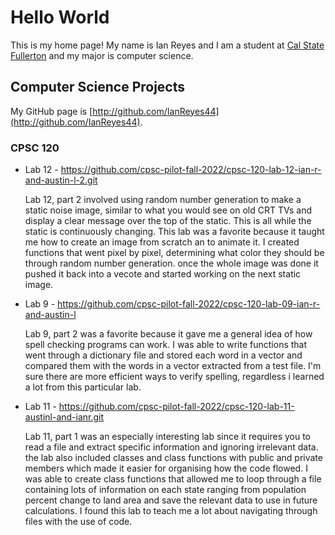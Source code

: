 # Hello World

This is my home page! My name is Ian Reyes and I am a student at [Cal State Fullerton](http://www.fullerton.edu/) and my major is computer science.

## Computer Science Projects

My GitHub page is [http://github.com/IanReyes44](http://github.com/IanReyes44).

### CPSC 120

* Lab 12 - https://github.com/cpsc-pilot-fall-2022/cpsc-120-lab-12-ian-r-and-austin-l-2.git

    Lab 12, part 2 involved using random number generation to make a static
    noise image, similar to what you would see on old CRT TVs and display a
    clear message over the top of the static. This is all while the static is
    continuously changing. This lab was a favorite because it taught me how to
    create an image from scratch an to animate it. I created functions that
    went pixel by pixel, determining what color they should be through random
    number generation. once the whole image was done it pushed it back into a
    vecote and started working on the next static image.
    
* Lab 9 - https://github.com/cpsc-pilot-fall-2022/cpsc-120-lab-09-ian-r-and-austin-l

    Lab 9, part 2 was a favorite because it gave me a general idea of how 
    spell checking programs can work. I was able to write functions that went
    through a dictionary file and stored each word in a vector and compared
    them with the words in a vector extracted from a test file. I'm sure there
    are more efficient ways to verify spelling, regardless i learned a lot from
    this particular lab.
    
 * Lab 11 - https://github.com/cpsc-pilot-fall-2022/cpsc-120-lab-11-austinl-and-ianr.git
 
    Lab 11, part 1 was an especially interesting lab since it requires you to
    read a file and extract specific information and ignoring irrelevant data.
    the lab also included classes and class functions with public and private
    members which made it easier for organising how the code flowed. I was able
    to create class functions that allowed me to loop through a file containing
    lots of information on each state ranging from population percent change to
    land area and save the relevant data to use in future calculations. I found
    this lab to teach me a lot about navigating through files with the use of
    code.
